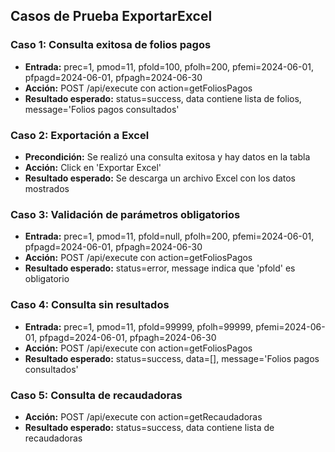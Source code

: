 ## Casos de Prueba ExportarExcel

### Caso 1: Consulta exitosa de folios pagos
- **Entrada:** prec=1, pmod=11, pfold=100, pfolh=200, pfemi=2024-06-01, pfpagd=2024-06-01, pfpagh=2024-06-30
- **Acción:** POST /api/execute con action=getFoliosPagos
- **Resultado esperado:** status=success, data contiene lista de folios, message='Folios pagos consultados'

### Caso 2: Exportación a Excel
- **Precondición:** Se realizó una consulta exitosa y hay datos en la tabla
- **Acción:** Click en 'Exportar Excel'
- **Resultado esperado:** Se descarga un archivo Excel con los datos mostrados

### Caso 3: Validación de parámetros obligatorios
- **Entrada:** prec=1, pmod=11, pfold=null, pfolh=200, pfemi=2024-06-01, pfpagd=2024-06-01, pfpagh=2024-06-30
- **Acción:** POST /api/execute con action=getFoliosPagos
- **Resultado esperado:** status=error, message indica que 'pfold' es obligatorio

### Caso 4: Consulta sin resultados
- **Entrada:** prec=1, pmod=11, pfold=99999, pfolh=99999, pfemi=2024-06-01, pfpagd=2024-06-01, pfpagh=2024-06-30
- **Acción:** POST /api/execute con action=getFoliosPagos
- **Resultado esperado:** status=success, data=[], message='Folios pagos consultados'

### Caso 5: Consulta de recaudadoras
- **Acción:** POST /api/execute con action=getRecaudadoras
- **Resultado esperado:** status=success, data contiene lista de recaudadoras
